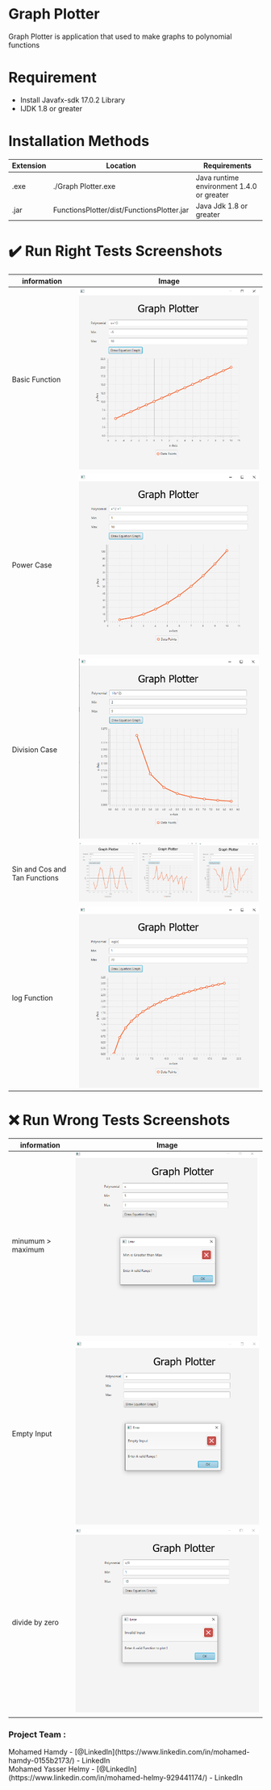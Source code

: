 # Graph Plotter

Graph Plotter is application that used to make graphs to polynomial functions 

# Requirement
* Install Javafx-sdk 17.0.2 Library
* IJDK 1.8 or greater


# Installation Methods
  | Extension | Location | Requirements |
  | --------- | -------- | ------------ |
  | .exe      | ./Graph Plotter.exe | Java runtime environment 1.4.0 or greater |
  | .jar      | FunctionsPlotter/dist/FunctionsPlotter.jar | Java Jdk 1.8 or greater |


# :heavy_check_mark: Run Right Tests Screenshots
  | information | Image | 
  | --------- | -------- | 
  | Basic Function |![Screenshot (1155)](https://github.com/Mohamed-Hamdy/Graph-Plotter/blob/main/images/1.png) | 
  | Power Case | ![Screenshot (1151)](https://github.com/Mohamed-Hamdy/Graph-Plotter/blob/main/images/2.png)| 
  | Division Case |![Screenshot (1156)](https://github.com/Mohamed-Hamdy/Graph-Plotter/blob/main/images/3.png) |
  | Sin and Cos and Tan Functions  |![Screenshot (1158)](https://github.com/Mohamed-Hamdy/Graph-Plotter/blob/main/images/4.png)| 
  | log Function   |![Screenshot (1159)](https://github.com/Mohamed-Hamdy/Graph-Plotter/blob/main/images/5.png)| 
 
  
  # :x: Run Wrong Tests Screenshots
  | information | Image | 
  | --------- | -------- | 
  | minumum > maximum |![wrong2](https://github.com/Mohamed-Hamdy/Graph-Plotter/blob/main/images/wrong%20case%201.png) | 
  | Empty Input |![wrong3](https://github.com/Mohamed-Hamdy/Graph-Plotter/blob/main/images/wrong%20case%202.png)| 
  | divide by zero |![wrong4](https://github.com/Mohamed-Hamdy/Graph-Plotter/blob/main/images/wring%20case%203.png)| 
 
<h3>Project Team :</h3>
Mohamed Hamdy - [@LinkedIn](https://www.linkedin.com/in/mohamed-hamdy-0155b2173/) - LinkedIn<br>
Mohamed Yasser Helmy   - [@LinkedIn](https://www.linkedin.com/in/mohamed-helmy-929441174/) - LinkedIn<br>
